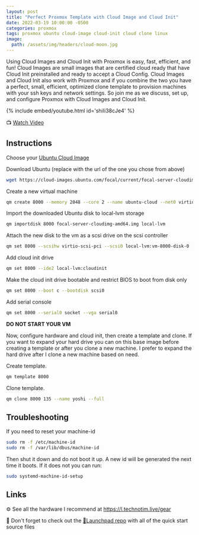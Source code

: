 ```yaml
---
layout: post
title: "Perfect Proxmox Template with Cloud Image and Cloud Init"
date: 2022-03-19 10:00:00 -0500
categories: proxmox
tags: proxmox ubuntu cloud-image cloud-init cloud clone linux
image:
  path: /assets/img/headers/cloud-moon.jpg
---
```


Using Cloud Images and Cloud Init with Proxmox is easy, fast, efficient, and fun!  Cloud Images are small images that are certified cloud ready that have Cloud Init preinstalled and ready to accept a Cloud Config.  Cloud Images and Cloud Init also work with Proxmox and if you combine the two you have a perfect, small, efficient, optimized clone template to provision machines with your ssh keys and network settings.  So join me as we discuss, set up, and configure Proxmox with Cloud Images and Cloud Init.

{% include embed/youtube.html id='shiIi38cJe4' %}

📺 [Watch Video](https://www.youtube.com/watch?v=shiIi38cJe4)

## Instructions

Choose your [Ubuntu Cloud Image](https://cloud-images.ubuntu.com/)

Download Ubuntu (replace with the url of the one you chose from above)

```bash
wget https://cloud-images.ubuntu.com/focal/current/focal-server-cloudimg-amd64.img
```

Create a new virtual machine

```bash
qm create 8000 --memory 2048 --core 2 --name ubuntu-cloud --net0 virtio,bridge=vmbr0
```

Import the downloaded Ubuntu disk to local-lvm storage

```bash
qm importdisk 8000 focal-server-cloudimg-amd64.img local-lvm
```

Attach the new disk to the vm as a scsi drive on the scsi controller

```bash
qm set 8000 --scsihw virtio-scsi-pci --scsi0 local-lvm:vm-8000-disk-0
```

Add cloud init drive

```bash
qm set 8000 --ide2 local-lvm:cloudinit
```

Make the cloud init drive bootable and restrict BIOS to boot from disk only

```bash
qm set 8000 --boot c --bootdisk scsi0
```

Add serial console

```bash
qm set 8000 --serial0 socket --vga serial0
```

**DO NOT START YOUR VM**

Now, configure hardware and cloud init, then create a template and clone.  If you want to expand your hard drive you can on this base image before creating a template or after you clone a new machine.  I prefer to expand the hard drive after I clone a new machine based on need.

Create template.

```bash
qm template 8000
```

Clone template.

```bash
qm clone 8000 135 --name yoshi --full
```

## Troubleshooting

If you need to reset your machine-id

```bash
sudo rm -f /etc/machine-id
sudo rm -f /var/lib/dbus/machine-id
```

Then shut it down and do not boot it up.  A new id will be generated the next time it boots.  If it does not you can run:

```bash
sudo systemd-machine-id-setup
```

## Links

⚙️ See all the hardware I recommend at <https://l.technotim.live/gear>

🚀 Don't forget to check out the [🚀Launchpad repo](https://l.technotim.live/quick-start) with all of the quick start source files
